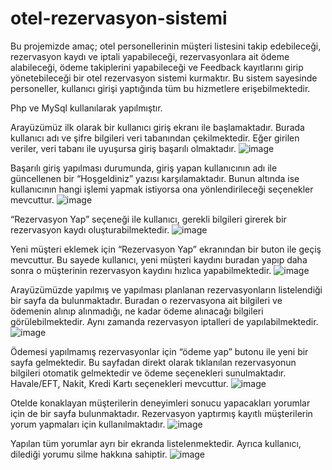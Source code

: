 # otel-rezervasyon-sistemi

Bu projemizde amaç; otel personellerinin müşteri listesini takip edebileceği, rezervasyon kaydı ve iptali yapabileceği, rezervasyonlara ait ödeme alabileceği, ödeme takiplerini yapabileceği ve Feedback kayıtlarını girip yönetebileceği bir otel rezervasyon sistemi kurmaktır. Bu sistem sayesinde personeller, kullanıcı girişi yaptığında tüm bu hizmetlere erişebilmektedir.

Php ve MySql kullanılarak yapılmıştır.

Arayüzümüz ilk olarak bir kullanıcı giriş ekranı ile başlamaktadır. Burada kullanıcı adı ve şifre bilgileri veri tabanından çekilmektedir. Eğer girilen veriler, veri tabanı ile uyuşursa giriş başarılı olmaktadır.
![image](https://github.com/user-attachments/assets/5a0664e3-373e-4f99-9a65-1e10a0082108)

Başarılı giriş yapılması durumunda, giriş yapan kullanıcının adı ile güncellenen bir “Hoşgeldiniz” yazısı karşılamaktadır. Bunun altında ise kullanıcının hangi işlemi yapmak istiyorsa ona yönlendirileceği seçenekler mevcuttur.
![image](https://github.com/user-attachments/assets/686041e1-0073-475a-8dad-4beb2fa4dac7)

 “Rezervasyon Yap” seçeneği ile kullanıcı, gerekli bilgileri girerek bir rezervasyon kaydı oluşturabilmektedir. 
 ![image](https://github.com/user-attachments/assets/645ace26-79ec-489a-a2fb-526b04674e5d)

Yeni müşteri eklemek için “Rezervasyon Yap” ekranından bir buton ile geçiş mevcuttur. Bu sayede kullanıcı, yeni müşteri kaydını buradan yapıp daha sonra o müşterinin rezervasyon kaydını hızlıca yapabilmektedir. 
![image](https://github.com/user-attachments/assets/84d189f0-4bc8-45b6-966d-5eba4c8628e4)

Arayüzümüzde yapılmış ve yapılması planlanan rezervasyonların listelendiği bir sayfa da bulunmaktadır. Buradan o rezervasyona ait bilgileri ve ödemenin alınıp alınmadığı, ne kadar ödeme alınacağı bilgileri görülebilmektedir. Aynı zamanda rezervasyon iptalleri de yapılabilmektedir. 
![image](https://github.com/user-attachments/assets/1b877ac7-5148-4238-b4be-e2840ec114f5)

Ödemesi yapılmamış rezervasyonlar için “ödeme yap” butonu ile yeni bir sayfa gelmektedir. Bu sayfadan direkt olarak tıklanılan rezervasyonun bilgileri otomatik gelmektedir ve ödeme seçenekleri sunulmaktadır. Havale/EFT, Nakit, Kredi Kartı seçenekleri mevcuttur.
![image](https://github.com/user-attachments/assets/1a44a5d5-0f7a-4fc3-9c0b-a47b1b1fac95)

Otelde konaklayan müşterilerin deneyimleri sonucu yapacakları yorumlar için de bir sayfa bulunmaktadır. Rezervasyon yaptırmış kayıtlı müşterilerin yorum yapmaları için kullanılmaktadır.
![image](https://github.com/user-attachments/assets/afc3de23-8fe1-457c-8353-a871b6474222)

Yapılan tüm yorumlar ayrı bir ekranda listelenmektedir. Ayrıca kullanıcı, dilediği yorumu silme hakkına sahiptir.
![image](https://github.com/user-attachments/assets/b803ba7d-ad48-46eb-9cea-91703b05d5eb)

